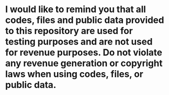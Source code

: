# I would like to remind you that all codes, files and public data provided to this repository are used for testing purposes and are not used for revenue purposes. Do not violate any revenue generation or copyright laws when using codes, files, or public data.
 
